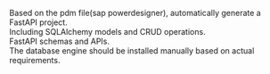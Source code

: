 Based on the pdm file(sap powerdesigner), automatically generate a FastAPI project.    
Including SQLAlchemy models and CRUD operations.   
FastAPI schemas and APIs.   
The database engine should be installed manually based on actual requirements.